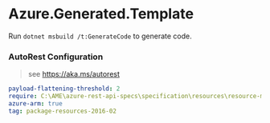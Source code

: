 # Azure.Generated.Template

Run `dotnet msbuild /t:GenerateCode` to generate code.

### AutoRest Configuration
> see https://aka.ms/autorest

``` yaml
payload-flattening-threshold: 2
require: C:\AME\azure-rest-api-specs\specification\resources\resource-manager\readme.md
azure-arm: true
tag: package-resources-2016-02
```
